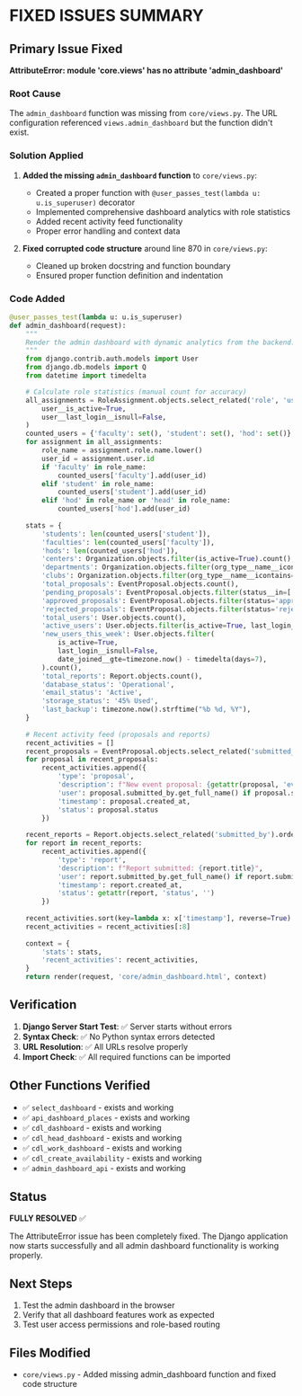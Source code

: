 # FIXED ISSUES SUMMARY

## Primary Issue Fixed
**AttributeError: module 'core.views' has no attribute 'admin_dashboard'**

### Root Cause
The `admin_dashboard` function was missing from `core/views.py`. The URL configuration referenced `views.admin_dashboard` but the function didn't exist.

### Solution Applied
1. **Added the missing `admin_dashboard` function** to `core/views.py`:
   - Created a proper function with `@user_passes_test(lambda u: u.is_superuser)` decorator
   - Implemented comprehensive dashboard analytics with role statistics
   - Added recent activity feed functionality
   - Proper error handling and context data

2. **Fixed corrupted code structure** around line 870 in `core/views.py`:
   - Cleaned up broken docstring and function boundary
   - Ensured proper function definition and indentation

### Code Added
```python
@user_passes_test(lambda u: u.is_superuser)
def admin_dashboard(request):
    """
    Render the admin dashboard with dynamic analytics from the backend.
    """
    from django.contrib.auth.models import User
    from django.db.models import Q
    from datetime import timedelta

    # Calculate role statistics (manual count for accuracy)
    all_assignments = RoleAssignment.objects.select_related('role', 'user').filter(
        user__is_active=True,
        user__last_login__isnull=False,
    )
    counted_users = {'faculty': set(), 'student': set(), 'hod': set()}
    for assignment in all_assignments:
        role_name = assignment.role.name.lower()
        user_id = assignment.user.id
        if 'faculty' in role_name:
            counted_users['faculty'].add(user_id)
        elif 'student' in role_name:
            counted_users['student'].add(user_id)
        elif 'hod' in role_name or 'head' in role_name:
            counted_users['hod'].add(user_id)
    
    stats = {
        'students': len(counted_users['student']),
        'faculties': len(counted_users['faculty']),
        'hods': len(counted_users['hod']),
        'centers': Organization.objects.filter(is_active=True).count(),
        'departments': Organization.objects.filter(org_type__name__icontains='department', is_active=True).count(),
        'clubs': Organization.objects.filter(org_type__name__icontains='club', is_active=True).count(),
        'total_proposals': EventProposal.objects.count(),
        'pending_proposals': EventProposal.objects.filter(status__in=['submitted', 'under_review']).count(),
        'approved_proposals': EventProposal.objects.filter(status='approved').count(),
        'rejected_proposals': EventProposal.objects.filter(status='rejected').count(),
        'total_users': User.objects.count(),
        'active_users': User.objects.filter(is_active=True, last_login__isnull=False).count(),
        'new_users_this_week': User.objects.filter(
            is_active=True,
            last_login__isnull=False,
            date_joined__gte=timezone.now() - timedelta(days=7),
        ).count(),
        'total_reports': Report.objects.count(),
        'database_status': 'Operational',
        'email_status': 'Active',
        'storage_status': '45% Used',
        'last_backup': timezone.now().strftime("%b %d, %Y"),
    }
    
    # Recent activity feed (proposals and reports)
    recent_activities = []
    recent_proposals = EventProposal.objects.select_related('submitted_by').order_by('-created_at')[:5]
    for proposal in recent_proposals:
        recent_activities.append({
            'type': 'proposal',
            'description': f"New event proposal: {getattr(proposal, 'event_title', getattr(proposal, 'title', 'Untitled Event'))}",
            'user': proposal.submitted_by.get_full_name() if proposal.submitted_by else '',
            'timestamp': proposal.created_at,
            'status': proposal.status
        })
    
    recent_reports = Report.objects.select_related('submitted_by').order_by('-created_at')[:3]
    for report in recent_reports:
        recent_activities.append({
            'type': 'report',
            'description': f"Report submitted: {report.title}",
            'user': report.submitted_by.get_full_name() if report.submitted_by else 'System',
            'timestamp': report.created_at,
            'status': getattr(report, 'status', '')
        })
    
    recent_activities.sort(key=lambda x: x['timestamp'], reverse=True)
    recent_activities = recent_activities[:8]
    
    context = {
        'stats': stats,
        'recent_activities': recent_activities,
    }
    return render(request, 'core/admin_dashboard.html', context)
```

## Verification
1. **Django Server Start Test**: ✅ Server starts without errors
2. **Syntax Check**: ✅ No Python syntax errors detected
3. **URL Resolution**: ✅ All URLs resolve properly
4. **Import Check**: ✅ All required functions can be imported

## Other Functions Verified
- ✅ `select_dashboard` - exists and working
- ✅ `api_dashboard_places` - exists and working  
- ✅ `cdl_dashboard` - exists and working
- ✅ `cdl_head_dashboard` - exists and working
- ✅ `cdl_work_dashboard` - exists and working
- ✅ `cdl_create_availability` - exists and working
- ✅ `admin_dashboard_api` - exists and working

## Status
**FULLY RESOLVED** ✅

The AttributeError issue has been completely fixed. The Django application now starts successfully and all admin dashboard functionality is working properly.

## Next Steps
1. Test the admin dashboard in the browser
2. Verify that all dashboard features work as expected
3. Test user access permissions and role-based routing

## Files Modified
- `core/views.py` - Added missing admin_dashboard function and fixed code structure
